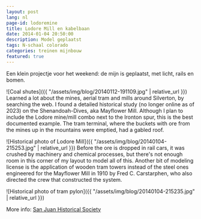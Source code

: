```yaml
---
layout: post
lang: nl
page-id: lodoremine
title: Lodore Mill en kabelbaan
date: 2014-01-04 20:50:00
description: Model geplaatst
tags: N-schaal colorado
categories: treinen mijnbouw
featured: true
---
```


Een klein projectje voor het weekend: de mijn is geplaatst, met licht, rails en bomen.

![Coal shutes]({{ "/assets/img/blog/20140112-191109.jpg" | relative_url }})
Learned a lot about the mines, aerial tram and mills around Silverton, by searching the web. I found a detailed historical study (no longer online as of 2023) on the Shenandoah-Dives, aka Mayflower Mill. Although I plan to include the Lodore mine/mill combo next to the Ironton spur, this is the best documented example. The tram terminal, where the buckets with ore from the mines up in the mountains were emptied, had a gabled roof.

![Historical photo of Lodore Mill]({{ "/assets/img/blog/20140104-215253.jpg" | relative_url }})
Before the ore is dropped in rail cars, it was crushed by machinery and chemical processes,
but there's not enough room in this corner of my layout to model all of this. Another bit
of modeling license is the application of wooden tram towers instead of the steel ones
engineered for the Mayflower Mill in 1910 by Fred C. Carstarphen, who also directed the
crew that constructed the system.

![Historical photo of tram pylon]({{ "/assets/img/blog/20140104-215235.jpg" | relative_url }})

More info: [San Juan Historical Society](https://sanjuancountyhistoricalsociety.org/mayflower-mill.html#.UshwpH-9KSM)
